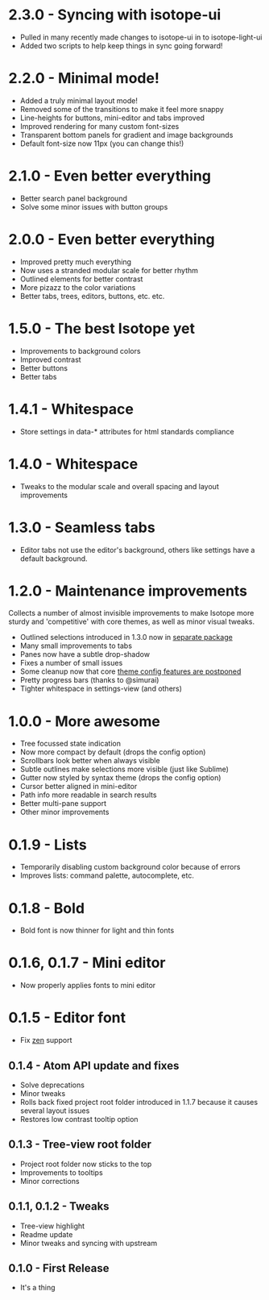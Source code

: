 # 2.3.0 - Syncing with isotope-ui
* Pulled in many recently made changes to isotope-ui in to isotope-light-ui
* Added two scripts to help keep things in sync going forward!

# 2.2.0 - Minimal mode!
* Added a truly minimal layout mode!
* Removed some of the transitions to make it feel more snappy
* Line-heights for buttons, mini-editor and tabs improved
* Improved rendering for many custom font-sizes
* Transparent bottom panels for gradient and image backgrounds
* Default font-size now 11px (you can change this!)

# 2.1.0 - Even better everything
* Better search panel background
* Solve some minor issues with button groups

# 2.0.0 - Even better everything
* Improved pretty much everything
* Now uses a stranded modular scale for better rhythm
* Outlined elements for better contrast
* More pizazz to the color variations
* Better tabs, trees, editors, buttons, etc. etc.

# 1.5.0 - The best Isotope yet
* Improvements to background colors
* Improved contrast
* Better buttons
* Better tabs

# 1.4.1 - Whitespace
* Store settings in data-* attributes for html standards compliance

# 1.4.0 - Whitespace
* Tweaks to the modular scale and overall spacing and layout improvements

# 1.3.0 - Seamless tabs
* Editor tabs not use the editor's background, others like settings have a default background.

# 1.2.0 - Maintenance improvements
Collects a number of almost invisible improvements to make Isotope more sturdy and 'competitive' with core themes, as well as minor visual tweaks.
* Outlined selections introduced in 1.3.0 now in [separate package](https://atom.io/packages/selection-outlines)
* Many small improvements to tabs
* Panes now have a subtle drop-shadow
* Fixes a number of small issues
* Some cleanup now that core [theme config features are postponed](https://github.com/atom/settings-view/pull/275)
* Pretty progress bars (thanks to @simurai)
* Tighter whitespace in settings-view (and others)

# 1.0.0 - More awesome
* Tree focussed state indication
* Now more compact by default (drops the config option)
* Scrollbars look better when always visible
* Subtle outlines make selections more visible (just like Sublime)
* Gutter now styled by syntax theme (drops the config option)
* Cursor better aligned in mini-editor
* Path info more readable in search results
* Better multi-pane support
* Other minor improvements

# 0.1.9 - Lists
* Temporarily disabling custom background color because of errors
* Improves lists: command palette, autocomplete, etc.

# 0.1.8 - Bold
* Bold font is now thinner for light and thin fonts

# 0.1.6, 0.1.7 - Mini editor
* Now properly applies fonts to mini editor

# 0.1.5 - Editor font
* Fix [zen](https://atom.io/packages/zen) support

## 0.1.4 - Atom API update and fixes
* Solve deprecations
* Minor tweaks
* Rolls back fixed project root folder introduced in 1.1.7 because it causes several layout issues
* Restores low contrast tooltip option

## 0.1.3 - Tree-view root folder
* Project root folder now sticks to the top
* Improvements to tooltips
* Minor corrections

## 0.1.1, 0.1.2 - Tweaks
* Tree-view highlight
* Readme update
* Minor tweaks and syncing with upstream

## 0.1.0 - First Release
* It's a thing
